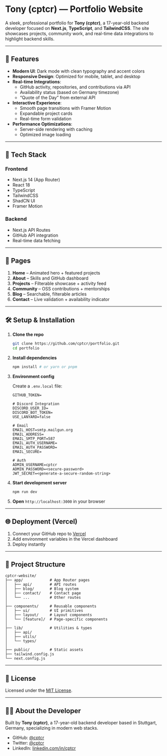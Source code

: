 
# Tony (cptcr) — Portfolio Website

A sleek, professional portfolio for **Tony (cptcr)**, a 17-year-old backend developer focused on **Next.js**, **TypeScript**, and **TailwindCSS**. The site showcases projects, community work, and real-time data integrations to highlight backend skills.

---

## 🚀 Features

- **Modern UI**: Dark mode with clean typography and accent colors
- **Responsive Design**: Optimized for mobile, tablet, and desktop
- **Real-time Integrations**:
  - GitHub activity, repositories, and contributions via API
  - Availability status (based on Germany timezone)
  - “Quote of the Day” from external API
- **Interactive Experience**:
  - Smooth page transitions with Framer Motion
  - Expandable project cards
  - Real-time form validation
- **Performance Optimizations**:
  - Server-side rendering with caching
  - Optimized image loading

---

## 🧱 Tech Stack

### Frontend
- Next.js 14 (App Router)
- React 18
- TypeScript
- TailwindCSS
- ShadCN UI
- Framer Motion

### Backend
- Next.js API Routes
- GitHub API integration
- Real-time data fetching

---

## 📄 Pages

1. **Home** – Animated hero + featured projects  
2. **About** – Skills and GitHub dashboard  
3. **Projects** – Filterable showcase + activity feed  
4. **Community** – OSS contributions + mentorships  
5. **Blog** – Searchable, filterable articles  
6. **Contact** – Live validation + availability indicator  

---

## 🛠️ Setup & Installation

1. **Clone the repo**
   ```bash
   git clone https://github.com/cptcr/portfolio.git
   cd portfolio
   ```

2. **Install dependencies**
   ```bash
   npm install # or yarn or pnpm
   ```

3. **Environment config**

   Create a `.env.local` file:

   ```env
   GITHUB_TOKEN=

   # Discord Integration
   DISCORD_USER_ID=
   DISCORD_BOT_TOKEN=
   USE_LANYARD=false

   # Email
   EMAIL_HOST=smtp.mailgun.org
   EMAIL_ADDRESS=
   EMAIL_SMTP_PORT=587
   EMAIL_AUTH_USERNAME=
   EMAIL_AUTH_PASSWORD=
   EMAIL_SECURE=

   # Auth
   ADMIN_USERNAME=cptcr
   ADMIN_PASSWORD=<secure-password>
   JWT_SECRET=<generate-a-secure-random-string>
   ```

4. **Start development server**
   ```bash
   npm run dev
   ```

5. **Open** `http://localhost:3000` in your browser

---

## 🌐 Deployment (Vercel)

1. Connect your GitHub repo to [Vercel](https://vercel.com)
2. Add environment variables in the Vercel dashboard
3. Deploy instantly

---

## 📁 Project Structure

```
cptcr-website/
├── app/            # App Router pages
│   ├── api/        # API routes
│   ├── blog/       # Blog system
│   ├── contact/    # Contact page
│   └── ...         # Other routes
│
├── components/     # Reusable components
│   ├── ui/         # UI primitives
│   ├── layout/     # Layout components
│   └── [feature]/  # Page-specific components
│
├── lib/            # Utilities & types
│   ├── api/        
│   ├── utils/
│   └── types/
│
├── public/         # Static assets
├── tailwind.config.js
└── next.config.js
```

---

## 📝 License

Licensed under the [MIT License](LICENSE).

---

## 👨‍💻 About the Developer

Built by **Tony (cptcr)**, a 17-year-old backend developer based in Stuttgart, Germany, specializing in modern web stacks.

- GitHub: [@cptcr](https://github.com/cptcr)  
- Twitter: [@cptcr](https://twitter.com/cptcr)  
- LinkedIn: [linkedin.com/in/cptcr](https://linkedin.com/in/cptcr)  